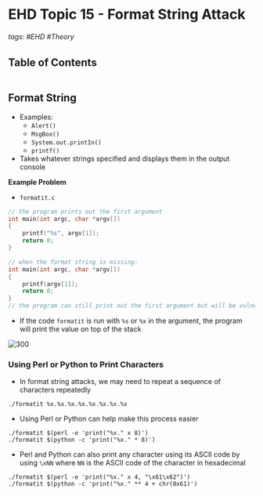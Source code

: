 # EHD Topic 15 - Format String Attack

###### tags: #EHD #Theory

## Table of Contents
```toc
```

## Format String
- Examples:
	- `Alert()`
	- `MsgBox()`
	- `System.out.printIn()`
	- `printf()`
- Takes whatever strings specified and displays them in the output console

**Example Problem**
- `formatit.c`
```c
// the program prints out the first argument
int main(int argc, char *argv[])
{
	printf("%s", argv[1]);
	return 0;
}

// when the format string is missing:
int main(int argc, char *argv[])
{
	printf(argv[1]);
	return 0;
}
// the program can still print out the first argument but will be vulnerable to a format string attack
```
- If the code `formatit` is run with `%s` or `%x` in the argument, the program will print the value on top of the stack

![300](https://i.imgur.com/LJL8mQj.png)

### Using Perl or Python to Print Characters
- In format string attacks, we may need to repeat a sequence of characters repeatedly
```
./formatit %x.%x.%x.%x.%x.%x.%x.%x
```
- Using Perl or Python can help make this process easier
```
./formatit $(perl -e 'print("%x." x 8)')
./formatit $(python -c 'print("%x." * 8)')
```
- Perl and Python can also print any character using its ASCII code by using `\xNN` where `NN` is the ASCII code of the character in hexadecimal
```
./formatit $(perl -e 'print("%x." x 4, "\x61\x62")')
./formatit $(python -c 'print("%x." ** 4 + chr(0x61)')
```